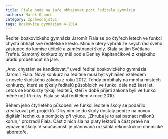 ```yaml
---
title: Fiala bude na jaře obhajovat post ředitele gymnázia
authors: Marek Osouch
category: zpravodajství
tags: Boskovice gymnázium 4-2014
---
```


Ředitel boskovického gymnázia Jaromír Fiala se po čtyřech letech ve funkci chystá obhájit své ředitelské křeslo. Minulé úterý vybrali ze svých řad svého zástupce do komise učitelé a zaměstnanci školy. Stala se jím Světlana Trefná. Samotný konkurz by měl podle Denisy Kapitančikové z krajského úřadu proběhnout na jaře.

„Ano, chystám se kandidovat,“ uvedl ředitel boskovického gymnázia Jaromír Fiala. Nový konkurz na ředitele musí být vyhlášen vzhledem k novele školského zákona z roku 2012. Tehdy probíhaly na mnoha místech konkurzy, které se týkaly ředitelů působících ve funkci déle než šest let. Letos se konkurzy týkají ředitelů, kteří v době přijetí zákona byli ve funkci méně než tři roky. Fiala se stal ředitelem v roce 2010.

Během jeho čtyřletého působení ve funkci ředitele školy se podařilo zrealizovat pět projektů. Díky nim se do školy dostaly peníze na novou digitální techniku a pomůcky při výuce. „Zhruba je to asi patnáct milionů korun,“ prozradil Fiala. Část z nich šla na platy lektorů a část právě na vybavení školy. V současnosti je plánovaná rozsáhlá rekonstrukce chemické laboratoře.